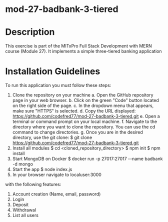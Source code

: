 # mod-27-badbank-3-tiered

# Description
This exercise is part of the MITxPro Full Stack Development with MERN course (Module 27). It implements a simple three-tiered banking application

# Installation Guidelines
To run this application you must follow these steps:
1. Clone the repository on your machine
    a. Open the GitHub repository page in your web browser.
    b. Click on the green "Code" button located on the right side of the page.
    c. In the dropdown menu that appears, make sure "HTTPS" is selected.
    d. Copy the URL displayed: https://github.com/codefred77/mod-27-badbank-3-tiered.git
    e. Open a terminal or command prompt on your local machine.
    f. Navigate to the directory where you want to clone the repository. You can use the cd command to change directories.
    g. Once you are in the desired directory, use the git clone: $ git clone https://github.com/codefred77/mod-27-badbank-3-tiered.git
2. Install all modules
    $ cd <cloned_repository_directory>
    $ npm init
    $ npm install
3. Start MongoDB on Docker
    $ docker run -p 27017:27017 --name badbank -d mongo
4. Start the app
    $ node index.js
5. In your browser navigate to localuser:3000


with the following features:
1. Account creation (Name, email, password)
2. Login
3. Deposit
4. Withdrawal
5. List all users

